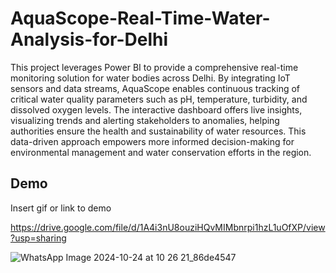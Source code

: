 
# AquaScope-Real-Time-Water-Analysis-for-Delhi

This project leverages Power BI to provide a comprehensive real-time monitoring solution for water bodies across Delhi. By integrating IoT sensors and data streams, AquaScope enables continuous tracking of critical water quality parameters such as pH, temperature, turbidity, and dissolved oxygen levels. The interactive dashboard offers live insights, visualizing trends and alerting stakeholders to anomalies, helping authorities ensure the health and sustainability of water resources. This data-driven approach empowers more informed decision-making for environmental management and water conservation efforts in the region.


## Demo

Insert gif or link to demo

https://drive.google.com/file/d/1A4i3nU8ouziHQvMIMbnrpi1hzL1uOfXP/view?usp=sharing


![WhatsApp Image 2024-10-24 at 10 26 21_86de4547](https://github.com/user-attachments/assets/42791d4e-696b-467a-9286-6d770a955225)
